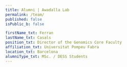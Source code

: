 ```yaml
---
title: Alumni | Awadalla Lab
permalink: /team/
published: false
isPublic_b: false

firstName_txt: Ferran
lastName_txt: Casals
position_txt: Director of the Genomics Core Faculty
affiliation_txt: Universitat Pompeu Fabra
location_txt: Barcelona
alumniType_txt: MSc. / DESS Students
---
```


